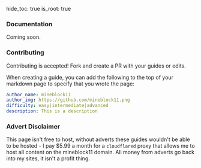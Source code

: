 hide_toc: true
is_root: true

### Documentation

Coming soon.

### Contributing

Contributing is accepted! Fork and create a PR with your guides or edits.

When creating a guide, you can add the following to the top of your markdown page to specify that you wrote the page:

```yml
author_name: mineblock11
author_img: https://github.com/mineblock11.png
difficulty: easy|intermediate|advanced
description: This is a description
```

### Advert Disclaimer

This page isn't free to host, without adverts these guides wouldn't be able to be hosted - I pay $5.99 a month for a `cloudflared` proxy that allows me to host all content on the mineblock11 domain. All money from adverts go back into my sites, it isn't a profit thing.

